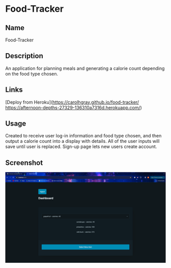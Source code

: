 # Food-Tracker

## Name
 Food-Tracker

## Description
An application for planning meals and generating a calorie count depending on the food type chosen.

## Links
[Deploy from Heroku](https://carolhgray.github.io/food-tracker/
https://afternoon-depths-27329-136310a7316d.herokuapp.com/)

## Usage
Created to receive user log-in information and food type chosen, and then output a calorie count into a display with details. All of the user inputs will save until user is replaced.  Sign-up page lets new users create account.

## Screenshot
![FoodTracker in action](./public/assets/FoodTrackerDashboard.png)


